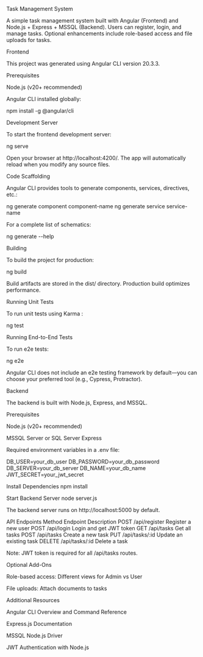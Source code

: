 Task Management System

A simple task management system built with Angular (Frontend) and Node.js + Express + MSSQL (Backend). Users can register, login, and manage tasks. Optional enhancements include role-based access and file uploads for tasks.

Frontend

This project was generated using Angular CLI
 version 20.3.3.

Prerequisites

Node.js (v20+ recommended)

Angular CLI installed globally:

npm install -g @angular/cli


Development Server

To start the frontend development server:

ng serve


Open your browser at http://localhost:4200/.
The app will automatically reload when you modify any source files.

Code Scaffolding

Angular CLI provides tools to generate components, services, directives, etc.:

ng generate component component-name
ng generate service service-name


For a complete list of schematics:

ng generate --help

Building

To build the project for production:

ng build


Build artifacts are stored in the dist/ directory. Production build optimizes performance.

Running Unit Tests

To run unit tests using Karma
:

ng test

Running End-to-End Tests

To run e2e tests:

ng e2e


Angular CLI does not include an e2e testing framework by default—you can choose your preferred tool (e.g., Cypress, Protractor).

Backend

The backend is built with Node.js, Express, and MSSQL.

Prerequisites

Node.js (v20+ recommended)

MSSQL Server or SQL Server Express

Required environment variables in a .env file:

DB_USER=your_db_user
DB_PASSWORD=your_db_password
DB_SERVER=your_db_server
DB_NAME=your_db_name
JWT_SECRET=your_jwt_secret

Install Dependencies
npm install

Start Backend Server
node server.js


The backend server runs on http://localhost:5000 by default.

API Endpoints
Method	Endpoint	Description
POST	/api/register	Register a new user
POST	/api/login	Login and get JWT token
GET	/api/tasks	Get all tasks
POST	/api/tasks	Create a new task
PUT	/api/tasks/:id	Update an existing task
DELETE	/api/tasks/:id	Delete a task

Note: JWT token is required for all /api/tasks routes.

Optional Add-Ons

Role-based access: Different views for Admin vs User

File uploads: Attach documents to tasks

Additional Resources

Angular CLI Overview and Command Reference

Express.js Documentation

MSSQL Node.js Driver

JWT Authentication with Node.js
